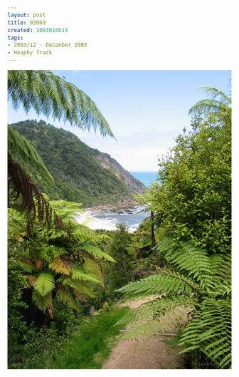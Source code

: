 ```yaml
---
layout: post
title: 03869
created: 1093016614
tags:
- 2003/12 - December 2003
- Heaphy Track
---
```


<img src="/image/images/03869-1337.jpg"/>

